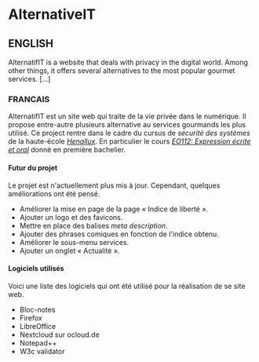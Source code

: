 # AlternativeIT

## ENGLISH
AlternatifIT is a website that deals with privacy in the digital world. Among other things, it offers several alternatives to the most popular gourmet services. \[...\]

### FRANCAIS
AlternatifIT est un site web qui traite de la vie privée dans le numérique. Il propose entre-autre plusieurs alternative au services gourmands les plus utilisé.
Ce project rentre dans le cadre du cursus de *sécurité des systèmes* de la haute-école [*Henallux*](https://www.henallux.be/). En particulier le cours [*EO112: Expression écrite et oral*](https://services.henallux.be/paysage/public/cursus/infoaa/idAa/97047/idUe/97062/idCursus/68) donné en première bachelier.

 #### Futur du projet
 Le projet est n'actuellement plus mis à jour. Cependant, quelques améliorations ont été pensé.
 - Améliorer la mise en page de la page « Indice de liberté ».
 - Ajouter un logo et des favicons.
 - Mettre en place des balises *meta description*.
 - Ajouter des phrases comiques en fonction de l'indice obtenu.
 - Améliorer le sous-menu services.
 - Ajouter un onglet « Actualité ».
 
 #### Logiciels utilisés
Voici une liste des logiciels qui ont été utilisé pour la réalisation de se site web.
 - Bloc-notes
 - Firefox
 - LibreOffice
 - Nextcloud sur ocloud.de
 - Notepad++
 - W3c validator
 
